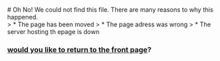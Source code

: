 
<br>
<br>
# Oh No!
We could not find this file. There are many reasons to why this happened.
<br>
> * The page has been moved 
> * The page adress was wrong
> * The server hosting th epage is down


### [would you like to return to the front page](https://daffie95.github.io/MS1-h20crisis/)?
